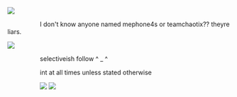 ![](https://i.postimg.cc/9MtPLbYw/IMG-4448.gif)

 ⠀⠀  ⠀⠀  ⠀⠀ I don't know anyone named mephone4s or teamchaotix?? theyre liars.

![](https://i.postimg.cc/QdnGJVVq/Untitled1135-20250122043125.png)

 ⠀⠀  ⠀⠀  ⠀⠀ selectiveish follow ^ _ ^ 

 ⠀⠀  ⠀⠀  ⠀⠀ int at all times unless stated otherwise

 ⠀⠀  ⠀⠀  ⠀⠀ ![](https://i.postimg.cc/wBgSWfhD/IMG-4446.png) ![](https://i.postimg.cc/q7wWWsLS/IMG-4447.gif)
